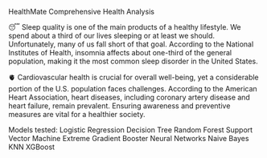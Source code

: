 HealthMate Comprehensive Health Analysis

😴 Sleep quality is one of the main products of a healthy lifestyle. We spend about a third of our lives sleeping or at least we should. Unfortunately, many of us fall short of that goal. According to the National Institutes of Health, insomnia affects about one-third of the general population, making it the most common sleep disorder in the United States.

🫀 Cardiovascular health is crucial for overall well-being, yet a considerable portion of the U.S. population faces challenges. According to the American Heart Association, heart diseases, including coronary artery disease and heart failure, remain prevalent. Ensuring awareness and preventive measures are vital for a healthier society.

Models tested: Logistic Regression Decision Tree Random Forest Support Vector Machine Extreme Gradient Booster Neural Networks Naive Bayes KNN XGBoost
